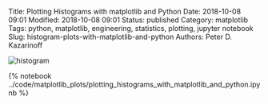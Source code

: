 Title: Plotting Histograms with matplotlib and Python
Date: 2018-10-08 09:01
Modified: 2018-10-08 09:01
Status: published
Category: matplotlib
Tags: python, matplotlib, engineering, statistics, plotting, jupyter notebook
Slug: histogram-plots-with-matplotlib-and-python
Authors: Peter D. Kazarinoff

![histogram]({filename}/posts/matplotlib/histogram.png)

{% notebook ../code/matplotlib_plots/plotting_histograms_with_matplotlib_and_python.ipynb %}
